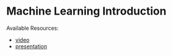 # Machine Learning Introduction
Available Resources:
* [video](https://dlmultimedia.esa.int/download/public/videos/2048/03/001/4803_001_AR_EN.mp4)
* [presentation](https://github.com/jmartinezheras/2018-MachineLearning-Lectures-ESA/blob/master/1_Introduction/1_MachineLearningIntroduction.pdf)
